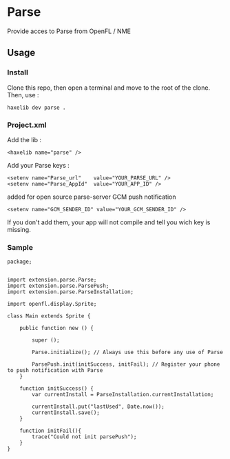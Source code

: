 # Parse 

Provide acces to Parse from OpenFL / NME

## Usage

### Install

Clone this repo, then open a terminal and move to the root of the clone.
Then, use :
```
haxelib dev parse .
```

### Project.xml

Add the lib :
```
<haxelib name="parse" />
```

Add your Parse keys :
```
<setenv name="Parse_url"	value="YOUR_PARSE_URL" />
<setenv name="Parse_AppId"	value="YOUR_APP_ID" />
```

added for open source parse-server GCM push notification
```
<setenv name="GCM_SENDER_ID" value="YOUR_GCM_SENDER_ID" />
```

If you don't add them, your app will not compile and tell you wich key is missing.

### Sample

```
package;


import extension.parse.Parse;
import extension.parse.ParsePush;
import extension.parse.ParseInstallation;

import openfl.display.Sprite;

class Main extends Sprite {
	
	public function new () {
		
		super ();
		
		Parse.initialize(); // Always use this before any use of Parse
		
		ParsePush.init(initSuccess, initFail); // Register your phone to push notification with Parse
	}
	
	function initSuccess() {
		var currentInstall = ParseInstallation.currentInstallation;
		
		currentInstall.put("lastUsed", Date.now());
		currentInstall.save();
	}
	
	function initFail(){
		trace("Could not init parsePush");
	}
}
```
